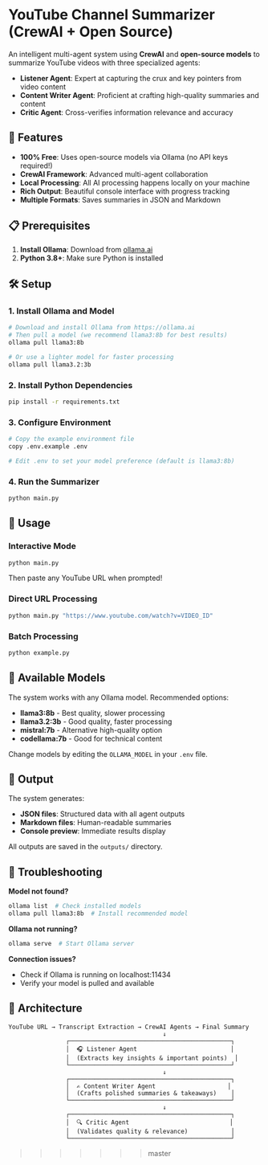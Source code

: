 
# YouTube Channel Summarizer (CrewAI + Open Source)

An intelligent multi-agent system using **CrewAI** and **open-source models** to summarize YouTube videos with three specialized agents:

- **Listener Agent**: Expert at capturing the crux and key pointers from video content
- **Content Writer Agent**: Proficient at crafting high-quality summaries and content
- **Critic Agent**: Cross-verifies information relevance and accuracy

## 🚀 Features

- **100% Free**: Uses open-source models via Ollama (no API keys required!)
- **CrewAI Framework**: Advanced multi-agent collaboration
- **Local Processing**: All AI processing happens locally on your machine
- **Rich Output**: Beautiful console interface with progress tracking
- **Multiple Formats**: Saves summaries in JSON and Markdown

## 📋 Prerequisites

1. **Install Ollama**: Download from [ollama.ai](https://ollama.ai)
2. **Python 3.8+**: Make sure Python is installed

## 🛠️ Setup

### 1. Install Ollama and Model
```bash
# Download and install Ollama from https://ollama.ai
# Then pull a model (we recommend llama3:8b for best results)
ollama pull llama3:8b

# Or use a lighter model for faster processing
ollama pull llama3.2:3b
```

### 2. Install Python Dependencies
```bash
pip install -r requirements.txt
```

### 3. Configure Environment
```bash
# Copy the example environment file
copy .env.example .env

# Edit .env to set your model preference (default is llama3:8b)
```

### 4. Run the Summarizer
```bash
python main.py
```

## 🎯 Usage

### Interactive Mode
```bash
python main.py
```
Then paste any YouTube URL when prompted!

### Direct URL Processing
```bash
python main.py "https://www.youtube.com/watch?v=VIDEO_ID"
```

### Batch Processing
```bash
python example.py
```

## 🤖 Available Models

The system works with any Ollama model. Recommended options:

- **llama3:8b** - Best quality, slower processing
- **llama3.2:3b** - Good quality, faster processing  
- **mistral:7b** - Alternative high-quality option
- **codellama:7b** - Good for technical content

Change models by editing the `OLLAMA_MODEL` in your `.env` file.

## 📁 Output

The system generates:
- **JSON files**: Structured data with all agent outputs
- **Markdown files**: Human-readable summaries
- **Console preview**: Immediate results display

All outputs are saved in the `outputs/` directory.

## 🔧 Troubleshooting

**Model not found?**
```bash
ollama list  # Check installed models
ollama pull llama3:8b  # Install recommended model
```

**Ollama not running?**
```bash
ollama serve  # Start Ollama server
```

**Connection issues?**
- Check if Ollama is running on localhost:11434
- Verify your model is pulled and available

## 🎨 Architecture

```
YouTube URL → Transcript Extraction → CrewAI Agents → Final Summary
                                           ↓
                ┌─────────────────────────────────────────────┐
                │  🎧 Listener Agent                          │
                │  (Extracts key insights & important points)  │
                └─────────────────────────────────────────────┘
                                           ↓
                ┌─────────────────────────────────────────────┐
                │  ✍️ Content Writer Agent                    │
                │  (Crafts polished summaries & takeaways)    │
                └─────────────────────────────────────────────┘
                                           ↓
                ┌─────────────────────────────────────────────┐
                │  🔍 Critic Agent                            │
                │  (Validates quality & relevance)            │
                └─────────────────────────────────────────────┘
```
>>>>>>> master
